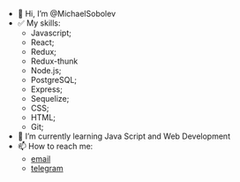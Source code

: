 - 👋 Hi, I’m @MichaelSobolev
- ✅ My skills:
  - Javascript;
  - React;
  - Redux;
  - Redux-thunk
  - Node.js;
  - PostgreSQL;
  - Express;
  - Sequelize;
  - CSS;
  - HTML;
  - Git; 
- 🌱 I’m currently learning Java Script and Web Development
- 📫 How to reach me:
  - [email](alsm16.wm@gmail.com)  
  - [telegram](t.me/MichaelSobolev_tg)  

<!---
MichaelSobolev/MichaelSobolev is a ✨ special ✨ repository because its `README.md` (this file) appears on your GitHub profile.
You can click the Preview link to take a look at your changes.
--->
